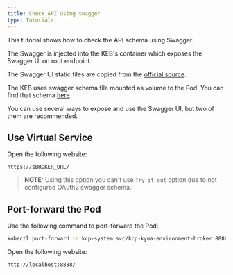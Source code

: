 ```yaml
---
title: Check API using swagger
type: Tutorials
---
```


This tutorial shows how to check the API schema using Swagger.

The Swagger is injected into the KEB's container which exposes the Swagger UI on root endpoint.

The Swagger UI static files are copied from the [official source](https://github.com/swagger-api/swagger-ui/tree/master/dist).

The KEB uses swagger schema file mounted as volume to the Pod. You can find that schema [here](https://github.com/kyma-project/control-plane/blob/master/resources/kcp/charts/kyma-environment-broker/files/swagger.yaml).

You can use several ways to expose and use the Swagger UI, but two of them are recommended.

## Use Virtual Service

Open the following website:

   ```
   https://$BROKER_URL/
   ```

> **NOTE:** Using this option you can't use `Try it out` option due to not configured OAuth2 swagger schema.

## Port-forward the Pod

Use the following command to port-forward the Pod:

   ```bash
   kubectl port-forward -n kcp-system svc/kcp-kyma-environment-broker 8888:80
   ```

Open the following website:

   ```
   http://localhost:8888/
   ```

